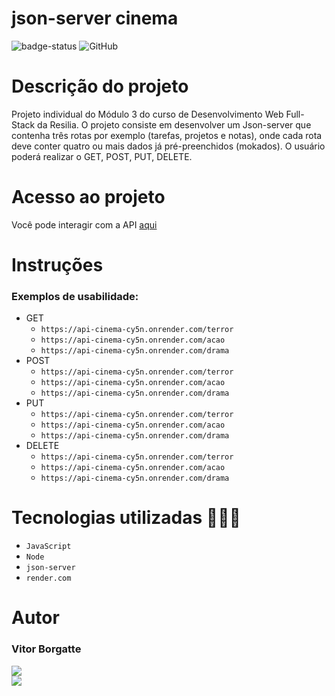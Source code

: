 # json-server cinema

![badge-status](https://img.shields.io/badge/status-FINALIZADO-green?style=for-the-badge)
![GitHub](https://img.shields.io/github/license/vtbrgt/json-server-cinema?style=for-the-badge)

# Descrição do projeto
Projeto individual do Módulo 3 do curso de Desenvolvimento Web Full-Stack da Resilia. O projeto consiste em desenvolver um Json-server que contenha três rotas por exemplo (tarefas, projetos e notas), onde cada rota deve conter quatro ou mais dados já pré-preenchidos (mokados). O usuário poderá realizar o GET, POST, PUT, DELETE.

# Acesso ao projeto

Você pode interagir com a API [aqui](https://api-cinema-cy5n.onrender.com/)

# Instruções
### Exemplos de usabilidade: 

- GET 
  - `https://api-cinema-cy5n.onrender.com/terror` 
  - `https://api-cinema-cy5n.onrender.com/acao`
  - `https://api-cinema-cy5n.onrender.com/drama`
- POST 
  - `https://api-cinema-cy5n.onrender.com/terror` 
  - `https://api-cinema-cy5n.onrender.com/acao`
  - `https://api-cinema-cy5n.onrender.com/drama`
- PUT 
  - `https://api-cinema-cy5n.onrender.com/terror` 
  - `https://api-cinema-cy5n.onrender.com/acao`
  - `https://api-cinema-cy5n.onrender.com/drama`
- DELETE 
  - `https://api-cinema-cy5n.onrender.com/terror` 
  - `https://api-cinema-cy5n.onrender.com/acao`
  - `https://api-cinema-cy5n.onrender.com/drama`


# Tecnologias utilizadas 👨🏻‍💻

- `JavaScript`
- `Node`
- `json-server`
- `render.com`

# Autor

### Vitor Borgatte

<a style="display: block;" href="https://www.github.com/vtbrgt" target="_blank">
<img src="https://img.shields.io/badge/GitHub-100000?style=for-the-badge&logo=github&logoColor=white">
</a>
<a href="https://www.linkedin.com/in/vitor-borgatte/" target="_blank">
<img src="https://img.shields.io/badge/LinkedIn-0077B5?style=for-the-badge&logo=linkedin&logoColor=white">
</a>
